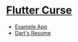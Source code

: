 # [Flutter Curse](https://www.udemy.com/course/curso-flutter)

* [Example App](https://github.com/robsonoduarte/learn-flutter/tree/master/flutter-curse/example)
* [Dart's Resume](https://github.com/robsonoduarte/learn-flutter/tree/master/flutter-curse/dart_resume)


